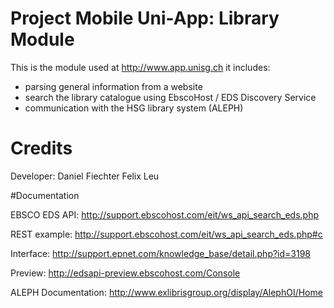 ﻿# Project Mobile Uni-App: Library Module

This is the module used at http://www.app.unisg.ch it includes:
* parsing general information from a website
* search the library catalogue using EbscoHost / EDS Discovery Service
* communication with the HSG library system (ALEPH)

# Credits

Developer:
Daniel Fiechter
Felix Leu

#Documentation

EBSCO EDS API:
http://support.ebscohost.com/eit/ws_api_search_eds.php

REST example:
http://support.ebscohost.com/eit/ws_api_search_eds.php#c

Interface:
http://support.epnet.com/knowledge_base/detail.php?id=3198 

Preview:
http://edsapi-preview.ebscohost.com/Console

ALEPH Documentation:
http://www.exlibrisgroup.org/display/AlephOI/Home

